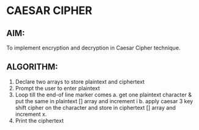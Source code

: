# CAESAR CIPHER
## AIM:
To implement encryption and decryption in Caesar Cipher technique.
## ALGORITHM:
1. Declare two arrays to store plaintext and ciphertext
2. Prompt the user to enter plaintext
3. Loop till the end-of line marker comes
a. get one plaintext character & put the same in plaintext [] array and increment i
b. apply caesar 3 key shift cipher on the character and store in ciphertext [] array and increment x.
4. Print the ciphertext
